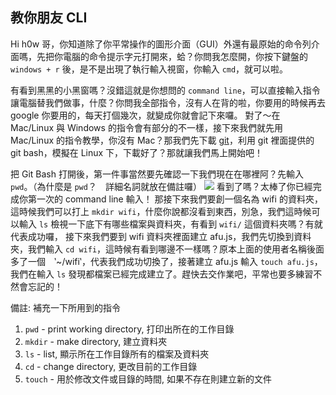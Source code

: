 ## 教你朋友 CLI

Hi h0w 哥，你知道除了你平常操作的圖形介面（GUI）外還有最原始的命令列介面嗎，先把你電腦的命令提示字元打開來，蛤？你問我怎麼開，你按下鍵盤的 `windows + r` 後，是不是出現了執行輸入視窗，你輸入 `cmd`，就可以啦。

有看到黑黑的小黑窗嗎？沒錯這就是你想問的 `command line`，可以直接輸入指令讓電腦替我們做事，什麼？你問我全部指令，沒有人在背的啦，你要用的時候再去 google 你要用的，每天打個幾次，就變成你就會記下來囉。
對了～在 Mac/Linux 與 Windows 的指令會有部分的不一樣，接下來我們就先用 Mac/Linux 的指令教學，你沒有 Mac？那我們先下載 [git](https://gitforwindows.org/)，利用 git 裡面提供的 git bash，模擬在 Linux 下，下載好了？那就讓我們馬上開始吧！

把 Git Bash 打開後，第一件事當然要先確認一下我們現在在哪裡阿？先輸入 `pwd`。（為什麼是 `pwd`？　詳細名詞就放在備註囉）
![](https://i.imgur.com/ibaqQhX.png)
看到了嗎？太棒了你已經完成你第一次的 command line 輸入！
那接下來我們要創一個名為 wifi 的資料夾，這時候我們可以打上 `mkdir wifi`，什麼你說都沒看到東西，別急，我們這時候可以輸入 `ls` 檢視一下底下有哪些檔案與資料夾，有看到 `wifi/` 這個資料夾嗎？有就代表成功囉，
接下來我們要到 wifi 資料夾裡面建立 afu.js，我們先切換到資料夾，我們輸入 `cd wifi`，這時候有看到哪邊不一樣嗎？原本上面的使用者名稱後面多了一個　‵~/wifi‵，代表我們成功切換了，接著建立 afu.js 輸入 `touch afu.js`，我們在輸入 `ls` 發現都檔案已經完成建立了。趕快去交作業吧，平常也要多練習不然會忘記的！

備註: 補充一下所用到的指令

1. `pwd` - print working directory, 打印出所在的工作目錄
2. `mkdir` - make directory, 建立資料夾
3. `ls` - list, 顯示所在工作目錄所有的檔案及資料夾
4. `cd` - change directory, 更改目前的工作目錄
5. `touch` - 用於修改文件或目錄的時間, 如果不存在則建立新的文件
